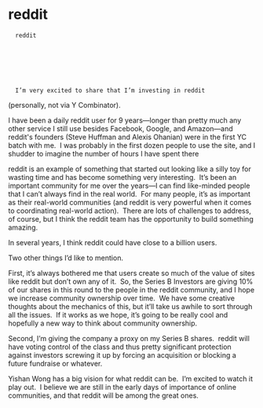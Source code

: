 # reddit


    
  
    

    
      reddit

      
    
  

  
    
      I’m very excited to share that I’m investing in reddit
(personally, not via Y Combinator).


















I have been a daily reddit user for 9 years—longer than
pretty much any other service I still use besides Facebook, Google, and
Amazon—and reddit's founders (Steve Huffman and Alexis Ohanian) were in the first YC batch with me.  I was probably in the first dozen people to
use the site, and I shudder to imagine the number of hours I have spent there

reddit is an example of something that started out looking
like a silly toy for wasting time and has become something very interesting.  It’s been an important community for me over
the years—I can find like-minded people that I can’t always find in the real
world.  For many people, it’s as
important as their real-world communities (and reddit is very powerful when it comes
to coordinating real-world action). 
There are lots of challenges to address, of course, but I think the
reddit team has the opportunity to build something amazing.

In several years, I think reddit could have close to a billion
users.

Two other things I’d like to mention.

First, it’s always bothered me that users create so much of
the value of sites like reddit but don’t own any of it.  So, the Series B Investors are giving 10% of
our shares in this round to the people in the reddit community, and I hope we
increase community ownership over time. 
We have some creative thoughts about the mechanics of this, but it’ll
take us awhile to sort through all the issues. 
If it works as we hope, it’s going to be really cool and hopefully a new
way to think about community ownership. 

Second, I’m giving the company a proxy on my Series B
shares.  reddit will have voting control
of the class and thus pretty significant protection against investors screwing
it up by forcing an acquisition or blocking a future fundraise or whatever.

Yishan Wong has a big vision for what reddit can be.  I’m excited to watch it play out.  I believe we are still in the early days of
importance of online communities, and that reddit will be among the great ones.
    
  


  
